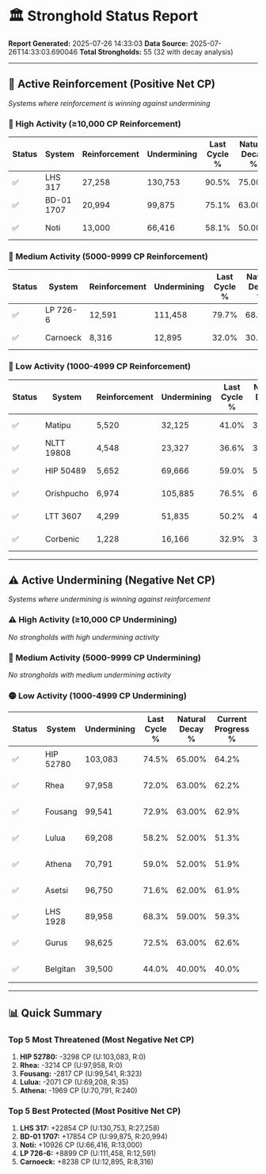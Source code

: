 # 🏛️ Stronghold Status Report

**Report Generated:** 2025-07-26 14:33:03
**Data Source:** 2025-07-26T14:33:03.690046
**Total Strongholds:** 55 (32 with decay analysis)

---

## 🔵 Active Reinforcement (Positive Net CP)
*Systems where reinforcement is winning against undermining*

### 🔵 High Activity (≥10,000 CP Reinforcement)

| Status | System | Reinforcement | Undermining | Last Cycle % | Natural Decay % | Current Progress % | Current CP | Net CP | Activity |
|--------|--------|---------------|-------------|--------------|-----------------|-------------------|------------|--------|----------|
| ✅ | LHS 317 | 27,258 | 130,753 | 90.5% | 75.00% | 77.4% | 774,000 | +22854 | 🔵 High Reinforcement |
| ✅ | BD-01 1707 | 20,994 | 99,875 | 75.1% | 63.00% | 65.1% | 650,999 | +17854 | 🔵 High Reinforcement |
| ✅ | Noti | 13,000 | 66,416 | 58.1% | 50.00% | 51.5% | 515,000 | +10926 | 🔵 High Reinforcement |

### 🔵 Medium Activity (5000-9999 CP Reinforcement)

| Status | System | Reinforcement | Undermining | Last Cycle % | Natural Decay % | Current Progress % | Current CP | Net CP | Activity |
|--------|--------|---------------|-------------|--------------|-----------------|-------------------|------------|--------|----------|
| ✅ | LP 726-6 | 12,591 | 111,458 | 79.7% | 68.00% | 68.6% | 686,000 | +8899 | 🔵 Medium Reinforcement |
| ✅ | Carnoeck | 8,316 | 12,895 | 32.0% | 30.00% | 30.7% | 307,000 | +8238 | 🔵 Medium Reinforcement |

### 🔵 Low Activity (1000-4999 CP Reinforcement)

| Status | System | Reinforcement | Undermining | Last Cycle % | Natural Decay % | Current Progress % | Current CP | Net CP | Activity |
|--------|--------|---------------|-------------|--------------|-----------------|-------------------|------------|--------|----------|
| ✅ | Matipu | 5,520 | 32,125 | 41.0% | 37.00% | 37.8% | 377,999 | +4874 | 🔵 Low Reinforcement |
| ✅ | NLTT 19808 | 4,548 | 23,327 | 36.6% | 34.00% | 34.3% | 343,000 | +4109 | 🔵 Low Reinforcement |
| ✅ | HIP 50489 | 5,652 | 69,666 | 59.0% | 52.00% | 52.0% | 520,000 | +3458 | 🔵 Low Reinforcement |
| ✅ | Orishpucho | 6,974 | 105,885 | 76.5% | 66.00% | 65.9% | 659,000 | +3447 | 🔵 Low Reinforcement |
| ✅ | LTT 3607 | 4,299 | 51,835 | 50.2% | 45.00% | 45.0% | 450,000 | +2587 | 🔵 Low Reinforcement |
| ✅ | Corbenic | 1,228 | 16,166 | 32.9% | 31.00% | 31.3% | 313,000 | +1161 | 🔵 Low Reinforcement |


---

## ⚠️ Active Undermining (Negative Net CP)
*Systems where undermining is winning against reinforcement*

### ⚠️ High Activity (≥10,000 CP Undermining)

*No strongholds with high undermining activity*

### 🔶 Medium Activity (5000-9999 CP Undermining)

*No strongholds with medium undermining activity*

### 🟡 Low Activity (1000-4999 CP Undermining)

| Status | System | Undermining | Last Cycle % | Natural Decay % | Current Progress % | Reinforcement | Current CP | Net CP | Activity |
|--------|--------|-------------|--------------|-----------------|-------------------|---------------|------------|--------|----------|
| ✅ | HIP 52780 | 103,083 | 74.5% | 65.00% | 64.2% | 0 | 642,000 | -3298 | 🟡 Low Undermining |
| ✅ | Rhea | 97,958 | 72.0% | 63.00% | 62.2% | 0 | 622,000 | -3214 | 🟡 Low Undermining |
| ✅ | Fousang | 99,541 | 72.9% | 63.00% | 62.9% | 323 | 629,000 | -2817 | 🟡 Low Undermining |
| ✅ | Lulua | 69,208 | 58.2% | 52.00% | 51.3% | 35 | 513,000 | -2071 | 🟡 Low Undermining |
| ✅ | Athena | 70,791 | 59.0% | 52.00% | 51.9% | 240 | 519,000 | -1969 | 🟡 Low Undermining |
| ✅ | Asetsi | 96,750 | 71.6% | 62.00% | 61.9% | 1,276 | 619,000 | -1830 | 🟡 Low Undermining |
| ✅ | LHS 1928 | 89,958 | 68.3% | 59.00% | 59.3% | 1,114 | 593,000 | -1746 | 🟡 Low Undermining |
| ✅ | Gurus | 98,625 | 72.5% | 63.00% | 62.6% | 1,632 | 626,000 | -1640 | 🟡 Low Undermining |
| ✅ | Belgitan | 39,500 | 44.0% | 40.00% | 40.0% | 23 | 400,000 | -1002 | 🟡 Low Undermining |


---

## 📊 Quick Summary

### Top 5 Most Threatened (Most Negative Net CP)
1. **HIP 52780:** -3298 CP (U:103,083, R:0)
2. **Rhea:** -3214 CP (U:97,958, R:0)
3. **Fousang:** -2817 CP (U:99,541, R:323)
4. **Lulua:** -2071 CP (U:69,208, R:35)
5. **Athena:** -1969 CP (U:70,791, R:240)

### Top 5 Best Protected (Most Positive Net CP)
1. **LHS 317:** +22854 CP (U:130,753, R:27,258)
2. **BD-01 1707:** +17854 CP (U:99,875, R:20,994)
3. **Noti:** +10926 CP (U:66,416, R:13,000)
4. **LP 726-6:** +8899 CP (U:111,458, R:12,591)
5. **Carnoeck:** +8238 CP (U:12,895, R:8,316)
